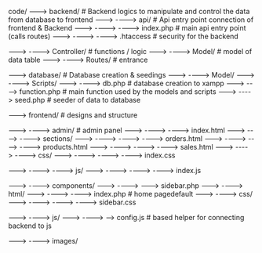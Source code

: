 code/ 
---> backend/                   # Backend logics to manipulate and control the data from database to frontend
---> ----> api/                 # Api entry point connection of frontend & Backend
---> ----> ----> index.php      # main api entry point (calls routes)
---> ----> ----> .htaccess      # security for the backend

---> ----> Controller/      # functions / logic
---> ----> Model/           # model of data table
---> ----> Routes/          # entrance

---> database/          # Database creation & seedings
---> ----> Model/
---> ----> Scripts/
---> ----> db.php          # database creation to xampp
---> ----> function.php    # main function used by the models and scripts
---> ----> seed.php        # seeder of data to database

---> frontend/          # designs and structure

---> ----> admin/           # admin panel
---> ----> ----> index.html
---> ----> ----> sections/
---> ----> ----> ----> orders.html
---> ----> ----> ----> products.html
---> ----> ----> ----> sales.html
---> ----> ----> css/
---> ----> ----> ---->  index.css

---> ----> ----> js/
---> ----> ----> ---->  index.js

---> ----> components/
---> ----> ---> sidebar.php
---> ----> html/
---> ----> ---->  index.php # home pagedefault
---> ----> css/
---> ----> ----> ---->  sidebar.css

---> ----> js/
---> ----> --> config.js    # based helper for connecting backend to js

---> ----> images/

